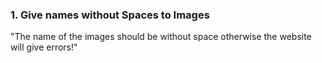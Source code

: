 <!-- How to Place Images inside the Category Folders of Graphics Projects -->

### 1. Give names without Spaces to Images

"The name of the images should be without space otherwise the website will give errors!"
